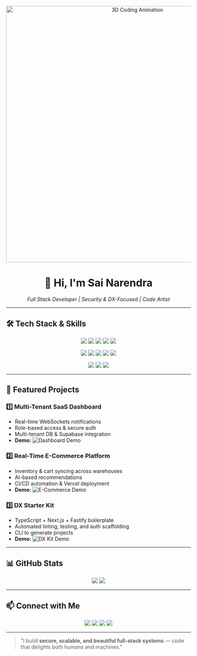 <!-- ===================== HEADER ===================== -->
<p align="center">
  <img src="https://raw.githubusercontent.com/tannirusainarendra/tannirusainarendra/main/header-3d.gif" alt="3D Coding Animation" width="700"/>
</p>

<h1 align="center">👋 Hi, I'm Sai Narendra</h1>
<p align="center">
  <em>Full Stack Developer | Security & DX-Focused | Code Artist</em>
</p>

---

<!-- ===================== SKILLS ===================== -->
## 🛠 Tech Stack & Skills

<p align="center">
  <!-- Frontend -->
  <img src="https://img.shields.io/badge/React-61DAFB?style=for-the-badge&logo=react&logoColor=white"/>
  <img src="https://img.shields.io/badge/Next.js-000000?style=for-the-badge&logo=next.js&logoColor=white"/>
  <img src="https://img.shields.io/badge/TypeScript-3178C6?style=for-the-badge&logo=typescript&logoColor=white"/>
  <img src="https://img.shields.io/badge/TailwindCSS-06B6D4?style=for-the-badge&logo=tailwind-css&logoColor=white"/>
  <img src="https://img.shields.io/badge/Storybook-FF4785?style=for-the-badge&logo=storybook&logoColor=white"/>
</p>

<p align="center">
  <!-- Backend -->
  <img src="https://img.shields.io/badge/Node.js-339933?style=for-the-badge&logo=node.js&logoColor=white"/>
  <img src="https://img.shields.io/badge/Fastify-000000?style=for-the-badge"/>
  <img src="https://img.shields.io/badge/PostgreSQL-316192?style=for-the-badge&logo=postgresql&logoColor=white"/>
  <img src="https://img.shields.io/badge/Redis-DC382D?style=for-the-badge&logo=redis&logoColor=white"/>
  <img src="https://img.shields.io/badge/Supabase-3ECF8E?style=for-the-badge"/>
</p>

<p align="center">
  <!-- Tools & DevOps -->
  <img src="https://img.shields.io/badge/Docker-2496ED?style=for-the-badge&logo=docker&logoColor=white"/>
  <img src="https://img.shields.io/badge/GitHub Actions-2088FF?style=for-the-badge&logo=githubactions&logoColor=white"/>
  <img src="https://img.shields.io/badge/Turborepo-000000?style=for-the-badge"/>
</p>

---

## 💼 Featured Projects

### **1️⃣ Multi-Tenant SaaS Dashboard**
- Real-time WebSockets notifications  
- Role-based access & secure auth  
- Multi-tenant DB & Supabase integration  
- **Demo:** ![Dashboard Demo](https://raw.githubusercontent.com/tannirusainarendra/tannirusainarendra/main/demo-dashboard.gif)

### **2️⃣ Real-Time E-Commerce Platform**
- Inventory & cart syncing across warehouses  
- AI-based recommendations  
- CI/CD automation & Vercel deployment  
- **Demo:** ![E-Commerce Demo](https://raw.githubusercontent.com/tannirusainarendra/tannirusainarendra/main/demo-ecommerce.gif)

### **3️⃣ DX Starter Kit**
- TypeScript + Next.js + Fastify boilerplate  
- Automated linting, testing, and auth scaffolding  
- CLI to generate projects  
- **Demo:** ![DX Kit Demo](https://raw.githubusercontent.com/tannirusainarendra/tannirusainarendra/main/demo-dxkit.gif)

---

## 📊 GitHub Stats
<p align="center">
  <img src="https://github-readme-stats.vercel.app/api?username=sai4u-dev&theme=vue-dark&show_icons=true&hide_border=true&count_private=true" />
  <img src="https://github-readme-stats.vercel.app/api/top-langs/?username=sai4u-dev&theme=vue-dark&show_icons=true&hide_border=true&layout=compact" />
</p>

---
## 📫 Connect with Me
<p align="center">
  <a href="https://linkedin.com/in/tannirusainarendra" target="_blank"><img src="https://img.shields.io/badge/LinkedIn-0077B5?style=for-the-badge&logo=linkedin&logoColor=white"/></a>
  <a href="https://twitter.com/SaiNarendraDev" target="_blank"><img src="https://img.shields.io/badge/Twitter-1DA1F2?style=for-the-badge&logo=twitter&logoColor=white"/></a>
  <a href="https://sainarendra.dev" target="_blank"><img src="https://img.shields.io/badge/Portfolio-000000?style=for-the-badge&logo=dev.to&logoColor=white"/></a>
  <a href="mailto:youremail@example.com"><img src="https://img.shields.io/badge/Email-D14836?style=for-the-badge&logo=gmail&logoColor=white"/></a>
</p>

---

> "I build **secure, scalable, and beautiful full-stack systems** — code that delights both humans and machines."
